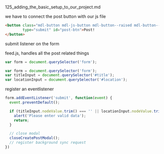 125_adding_the_basic_setup_to_our_project.md

we have to connect the post button with our js file

```html
<button class="mdl-button mdl-js-button mdl-button--raised mdl-button--colored mdl-color--accent"
        type="submit" id="post-btn">Post!
</button>
```

submit listener on the form

feed.js, handles all the post related things

```js
var form = document.querySelector('form');
```

```js
var form = document.querySelector('form');
var titleInput = document.querySelector('#title');
var locationInput = document.querySelector('#location');
```



register an eventlistener


```js
form.addEventListener('submit', function(event) {
  event.preventDefault();

  if (titleInput.nodeValue.trim() === '' || locationInput.nodeValue.trim() === '') {
    alert('Please enter valid data');
    return;
  }

  // close modal
  closeCreatePostModal();
  // register background sync request
})
```




















